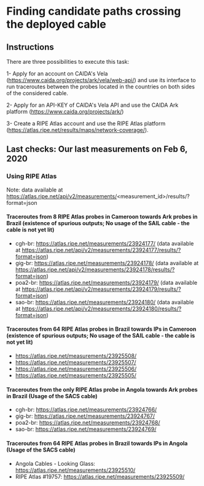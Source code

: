 
# Finding candidate paths crossing the deployed cable

## Instructions

There are three possibilities to execute this task:

1- Apply for an account on CAIDA's Vela (https://www.caida.org/projects/ark/vela/web-api/) and use its interface to run traceroutes between the probes located in the countries on both sides of the considered cable.

2- Apply for an API-KEY of CAIDA's Vela API and use the CAIDA Ark platform (https://www.caida.org/projects/ark/)

3- Create a RIPE Atlas account and use the RIPE Atlas platform (https://atlas.ripe.net/results/maps/network-coverage/).


## Last checks: Our last measurements on Feb 6, 2020

### Using RIPE Atlas 
Note: data available at https://atlas.ripe.net/api/v2/measurements/<measurement_id>/results/?format=json

#### Traceroutes from 8 RIPE Atlas probes in Cameroon towards Ark probes in Brazil (existence of spurious outputs; No usage of the SAIL cable - the cable is not yet lit)
* cgh-br: https://atlas.ripe.net/measurements/23924177/ (data available at https://atlas.ripe.net/api/v2/measurements/23924177/results/?format=json)
* gig-br: https://atlas.ripe.net/measurements/23924178/ (data available at https://atlas.ripe.net/api/v2/measurements/23924178/results/?format=json)
* poa2-br: https://atlas.ripe.net/measurements/23924179/ (data available at https://atlas.ripe.net/api/v2/measurements/23924179/results/?format=json)
* sao-br: https://atlas.ripe.net/measurements/23924180/ (data available at https://atlas.ripe.net/api/v2/measurements/23924180/results/?format=json)

#### Traceroutes from 64 RIPE Atlas probes in Brazil towards IPs in Cameroon (existence of spurious outputs; No usage of the SAIL cable - the cable is not yet lit)
* https://atlas.ripe.net/measurements/23925508/
* https://atlas.ripe.net/measurements/23925507/
* https://atlas.ripe.net/measurements/23925506/
* https://atlas.ripe.net/measurements/23925505/

#### Traceroutes from the only RIPE Atlas probe in Angola towards Ark probes in Brazil (Usage of the SACS cable)
* cgh-br: https://atlas.ripe.net/measurements/23924766/
* gig-br: https://atlas.ripe.net/measurements/23924767/
* poa2-br: https://atlas.ripe.net/measurements/23924768/
* sao-br: https://atlas.ripe.net/measurements/23924769/


#### Traceroutes from 64 RIPE Atlas probes in Brazil towards IPs in Angola (Usage of the SACS cable)
* Angola Cables - Looking Glass: https://atlas.ripe.net/measurements/23925510/
* RIPE Atlas #19757: https://atlas.ripe.net/measurements/23925509/
